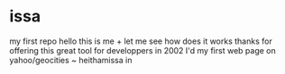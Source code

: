 # issa
my first repo
hello this is me + let me see how does it works
thanks for offering this great tool for developpers 
in 2002 I'd my first web page on yahoo/geocities ~ heithamissa in 